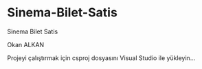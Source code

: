 # Sinema-Bilet-Satis
Sinema Bilet Satis

Okan ALKAN

Projeyi çalıştırmak için csproj dosyasını Visual Studio ile yükleyin...
